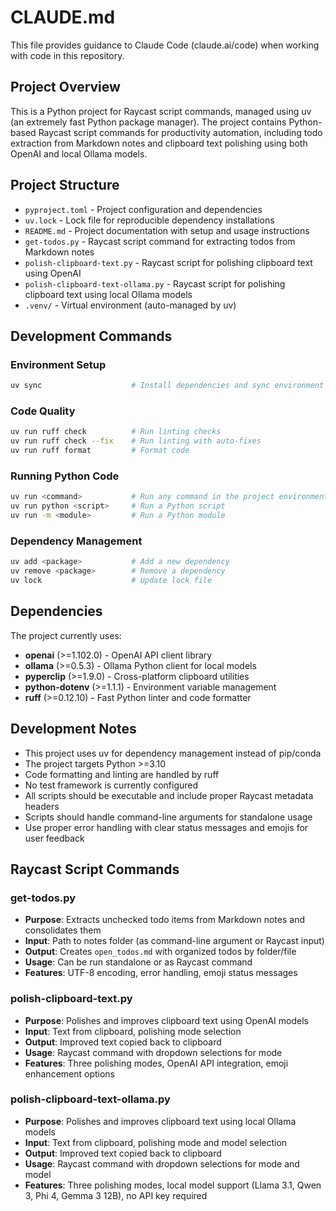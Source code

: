 # CLAUDE.md

This file provides guidance to Claude Code (claude.ai/code) when working with code in this repository.

## Project Overview

This is a Python project for Raycast script commands, managed using uv (an extremely fast Python package manager). The project contains Python-based Raycast script commands for productivity automation, including todo extraction from Markdown notes and clipboard text polishing using both OpenAI and local Ollama models.

## Project Structure

- `pyproject.toml` - Project configuration and dependencies
- `uv.lock` - Lock file for reproducible dependency installations
- `README.md` - Project documentation with setup and usage instructions
- `get-todos.py` - Raycast script command for extracting todos from Markdown notes
- `polish-clipboard-text.py` - Raycast script for polishing clipboard text using OpenAI
- `polish-clipboard-text-ollama.py` - Raycast script for polishing clipboard text using local Ollama models
- `.venv/` - Virtual environment (auto-managed by uv)

## Development Commands

### Environment Setup
```bash
uv sync                    # Install dependencies and sync environment
```

### Code Quality
```bash
uv run ruff check          # Run linting checks
uv run ruff check --fix    # Run linting with auto-fixes
uv run ruff format         # Format code
```

### Running Python Code
```bash
uv run <command>           # Run any command in the project environment
uv run python <script>     # Run a Python script
uv run -m <module>         # Run a Python module
```

### Dependency Management
```bash
uv add <package>           # Add a new dependency
uv remove <package>        # Remove a dependency
uv lock                    # Update lock file
```

## Dependencies

The project currently uses:
- **openai** (>=1.102.0) - OpenAI API client library
- **ollama** (>=0.5.3) - Ollama Python client for local models
- **pyperclip** (>=1.9.0) - Cross-platform clipboard utilities
- **python-dotenv** (>=1.1.1) - Environment variable management
- **ruff** (>=0.12.10) - Fast Python linter and code formatter

## Development Notes

- This project uses uv for dependency management instead of pip/conda
- The project targets Python >=3.10
- Code formatting and linting are handled by ruff
- No test framework is currently configured
- All scripts should be executable and include proper Raycast metadata headers
- Scripts should handle command-line arguments for standalone usage
- Use proper error handling with clear status messages and emojis for user feedback

## Raycast Script Commands

### get-todos.py
- **Purpose**: Extracts unchecked todo items from Markdown notes and consolidates them
- **Input**: Path to notes folder (as command-line argument or Raycast input)
- **Output**: Creates `open_todos.md` with organized todos by folder/file
- **Usage**: Can be run standalone or as Raycast command
- **Features**: UTF-8 encoding, error handling, emoji status messages

### polish-clipboard-text.py
- **Purpose**: Polishes and improves clipboard text using OpenAI models
- **Input**: Text from clipboard, polishing mode selection
- **Output**: Improved text copied back to clipboard
- **Usage**: Raycast command with dropdown selections for mode
- **Features**: Three polishing modes, OpenAI API integration, emoji enhancement options

### polish-clipboard-text-ollama.py
- **Purpose**: Polishes and improves clipboard text using local Ollama models
- **Input**: Text from clipboard, polishing mode and model selection
- **Output**: Improved text copied back to clipboard
- **Usage**: Raycast command with dropdown selections for mode and model
- **Features**: Three polishing modes, local model support (Llama 3.1, Qwen 3, Phi 4, Gemma 3 12B), no API key required
